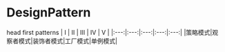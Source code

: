# DesignPattern
head first patterns
| Ⅰ | Ⅱ | Ⅲ | Ⅳ | Ⅴ |
|:---:|:---:|:---:|:---:|:---:|
|策略模式|观察者模式|装饰者模式|工厂模式|单例模式|
